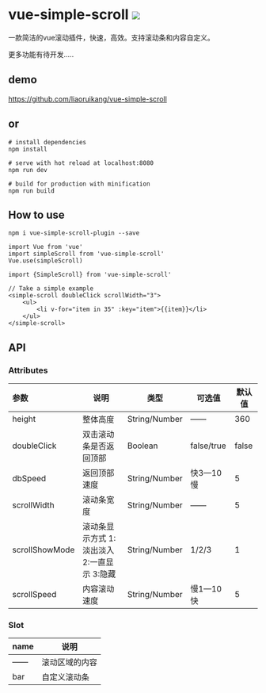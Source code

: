 

# vue-simple-scroll ![](https://img.shields.io/badge/version-1.0.0-blue.svg)

一款简洁的vue滚动插件，快速，高效。支持滚动条和内容自定义。

更多功能有待开发.....



## demo

https://github.com/liaoruikang/vue-simple-scroll



## or

```
# install dependencies 
npm install
 
# serve with hot reload at localhost:8080 
npm run dev
 
# build for production with minification 
npm run build
```



## How to use

```
npm i vue-simple-scroll-plugin --save
```

```
import Vue from 'vue'
import simpleScroll from 'vue-simple-scroll'
Vue.use(simpleScroll)
```

```
import {SimpleScroll} from 'vue-simple-scroll'
```

```
// Take a simple example
<simple-scroll doubleClick scrollWidth="3">
	<ul>
		<li v-for="item in 35" :key="item">{{item}}</li>
	</ul>
</simple-scroll>
```



## **API**

### Attributes

| 参数           | 说明                                        | 类型          | 可选值     | 默认值 |
| :------------- | ------------------------------------------- | ------------- | ---------- | ------ |
| height         | 整体高度                                    | String/Number | ——         | 360    |
| doubleClick    | 双击滚动条是否返回顶部                      | Boolean       | false/true | false  |
| dbSpeed        | 返回顶部速度                                | String/Number | 快3—10慢   | 5      |
| scrollWidth    | 滚动条宽度                                  | String/Number | ——         | 5      |
| scrollShowMode | 滚动条显示方式 1:淡出淡入 2:一直显示 3:隐藏 | String/Number | 1/2/3      | 1      |
| scrollSpeed    | 内容滚动速度                                | String/Number | 慢1—10快   | 5      |

### Slot

| name | 说明           |
| ---- | -------------- |
| ——   | 滚动区域的内容 |
| bar  | 自定义滚动条   |


